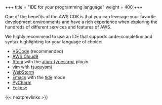 +++
title = "IDE for your programming language"
weight = 400
+++

One of the benefits of the AWS CDK is that you can leverage your favorite
development environments and have a rich experience when exploring the hundreds
of different services and features of AWS.

We highly recommend to use an IDE that supports code-completion and syntax 
highlighting for your language of choice:

 - [VSCode](https://code.visualstudio.com) (recommended)
 - [AWS Cloud9](https://aws.amazon.com/cloud9)
 - [Atom](https://atom.io/) with the [atom-typescript](https://atom.io/packages/atom-typescript) plugin
 - [vim](https://www.vim.org/) with [tsuquyomi](https://github.com/Quramy/tsuquyomi)
 - [WebStorm](https://www.jetbrains.com/help/webstorm/typescript-support.html)
 - [Emacs](https://www.gnu.org/software/emacs/) with the [tide](https://github.com/ananthakumaran/tide) mode
 - [PyCharm](https://www.jetbrains.com/pycharm/download/)
 - [Eclipse](https://www.eclipse.org/ide/)

{{< nextprevlinks >}}
